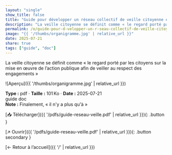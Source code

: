 ```yaml
---
layout: "single"
show_title: false
title: "Guide pour développer un réseau collectif de veille citoyenne en Éducation permanente (FWB)"
description: "La veille citoyenne se définit comme « le regard porté par les citoyens sur la mise en œuvre de l’action publique afin de veiller au respect des engagements »"
permalink: /o/guide-pour-d-velopper-un-r-seau-collectif-de-veille-citoyenne-en-ducation-permanente-fwb/
image: "{{ '/thumbs/organigramme.jpg' | relative_url }}"
date: 2025-07-21
share: true
tags: ["guide", "doc"]
---
```



La veille citoyenne se définit comme « le regard porté par les citoyens sur la mise en œuvre de l’action publique afin de veiller au respect des engagements »

![Aperçu]({{ '/thumbs/organigramme.jpg' | relative_url }})

<div class="info-box"><strong>Type :</strong> pdf · <strong>Taille :</strong> 101 Ko · <strong>Date :</strong> 2025-07-21</div>

<div class="tags"><span class="tag">guide</span> <span class="tag">doc</span></div>

<div class="notice notice--info"><strong>Note :</strong> Finalement, « il n&#x27;y a plus qu&#x27;à »</div>

[📥 Télécharger]({{ '/pdfs/guide-reseau-veille.pdf' | relative_url }}){: .button }

[↗ Ouvrir]({{ '/pdfs/guide-reseau-veille.pdf' | relative_url }}){: .button secondary }

[← Retour à l’accueil]({{ '/' | relative_url }})
